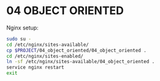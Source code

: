 # 04 OBJECT ORIENTED

Nginx setup:
```bash
sudo su -
cd /etc/nginx/sites-available/
cp $PROJECT/04_object_oriented/04_object_oriented .
cd /etc/nginx/sites-enabled/
ln -sf /etc/nginx/sites-available/04_object_oriented .
service nginx restart 
exit
```
